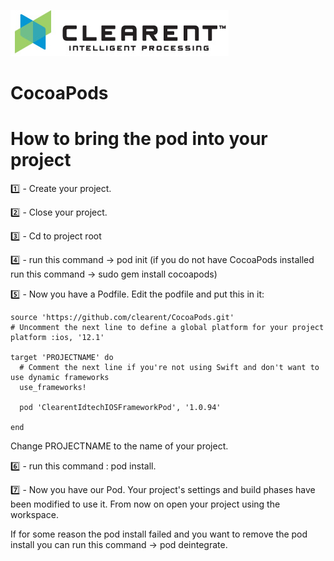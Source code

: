 ![Screenshot](docs/clearent_logo.jpg)

# CocoaPods

# How to bring the pod into your project

:one: - Create your project.

:two: - Close your project.

:three: - Cd to project root

:four: - run this command -> pod init (if you do not have CocoaPods installed run this command -> sudo gem install cocoapods)

:five: - Now you have a Podfile. Edit the podfile and put this in it:

```CocoaPods
source 'https://github.com/clearent/CocoaPods.git'
# Uncomment the next line to define a global platform for your project
platform :ios, '12.1'

target 'PROJECTNAME' do
  # Comment the next line if you're not using Swift and don't want to use dynamic frameworks
  use_frameworks!

  pod 'ClearentIdtechIOSFrameworkPod', '1.0.94'

end
```

Change PROJECTNAME to the name of your project.

:six: - run this command : pod install.

:seven: - Now you have our Pod. Your project's settings and build phases have been modified to use it. From now on open your project using the workspace.

If for some reason the pod install failed and you want to remove the pod install you can run this command -> pod deintegrate.
